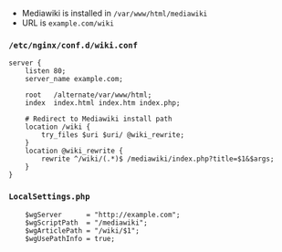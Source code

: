-   Mediawiki is installed in `/var/www/html/mediawiki`
-   URL is `example.com/wiki`

### `/etc/nginx/conf.d/wiki.conf`

    server {
        listen 80;
        server_name example.com;

        root   /alternate/var/www/html;
        index  index.html index.htm index.php;

        # Redirect to Mediawiki install path
        location /wiki {
            try_files $uri $uri/ @wiki_rewrite;
        }
        location @wiki_rewrite {
            rewrite ^/wiki/(.*)$ /mediawiki/index.php?title=$1&$args;
        }
    }

### `LocalSettings.php`

        $wgServer      = "http://example.com";
        $wgScriptPath  = "/mediawiki";
        $wgArticlePath = "/wiki/$1";
        $wgUsePathInfo = true;
